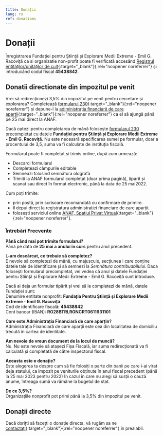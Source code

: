 ```yaml
---
title: Donații
lang: ro
ref: donations
---
```


# Donații


Înregistrarea Fundației pentru Știință și Explorare Medii Extreme - Emil G. Racoviță
ca si organizatie non-profit poate fi verificată accesând [Registrul entităţilor/unităţilor de cult](https://www.anaf.ro/RegistrulEntitatilorUnitatilorCult/){:target="_blank"}{:rel="noopener noreferrer"} și introducând codul fiscal **45438842**.

## Donatii directionate din impozitul pe venit

Vrei să redirecționezi 3,5% din impozitul pe venit pentru cercetare și explorarea?
Completează [formularul 230](https://static.anaf.ro/static/10/Anaf/Declaratii_R/230.html){:target="_blank"}{:rel="noopener noreferrer"} și depune-l la [adiministrația financiară de care aparții](https://static.anaf.ro/static/10/Anaf/AsistentaContribuabili_r/telefoane_judete/Regiuni.htm){:target="_blank"}{:rel="noopener noreferrer"} ca el să ajungă până pe 25 mai direct la ANAF.

Dacă optezi pentru completarea de mână folosește [formularul 230 precompletat](/assets/docs/230_OPANAF_Fundatia_Racovita.pdf) cu datele **Fundației pentru Știință și Explorare Medii Extreme - Emil G. Racoviță**. Nu este necesară specificarea sumei pe formular, doar a procentului de 3,5, suma va fi calculate de instituția fiscală.

Formularul poate fi completat și trimis online, după cum urmează:

- Descarci formularul
- Completeazi câmpurile editable
- Semneazi folosind semnătura olografă
- Trimiti la ANAF formularul completat (doar prima pagină), tiparit și scanat sau direct în format electronic, până la data de 25 mai​ 2022.

Cum poți trimite:

  - ​prin poștă, prin scrisoare recomandată cu confirmare de primire.
  - îl depui direct la registratura administrației financiare de care aparții.
  - folosești serviciul online [ANAF, Spatiul Privat Virtual](https://www.anaf.ro/anaf/internet/ANAF/servicii_online/inreg_inrol_pf_pj_spv){:target="_blank"}{:rel="noopener noreferrer"}.

### Întrebări Frecvente

**Până când mai pot trimite formularul?**<br />
Până pe data de **25 mai​ a anului în curs** pentru anul precedent.

**L-am descărcat, ce trebuie să completez?**<br />
E nevoie să completezi de mână, cu majuscule, secțiunea I care conține datele tale de identificare și să semnezi la *Semnătura contribuabilului*. Daca folosești formularul precompletat, vei vedea că anul și datele Fundației pentru Știință și Explorare Medii Extreme - Emil G. Racoviță sunt introduse.

<div class="indented">
Dacă ai deja un formular tipărit și vrei să le completezi de mână, datele Fundației sunt:<br/>
Denumire entitate nonprofit: <strong>Fundația Pentru Știință și Explorare Medii Extreme - Emil G. Racoviță</strong><br/>
Cod de identificare fiscală: <strong>45438842</strong><br/>
Cont bancar (IBAN): <strong>RO28BTRLRONCRT0611631101</strong><br/>
</div>

**Care este Administrația Financiară de care aparțin?**<br />
Administrația Financiară de care aparții este cea din localitatea de domiciliu trecută în cartea de identitate.

**Am nevoie de vreun document de la locul de muncă?**<br />
Nu. Nu este nevoie să atașezi Fișa Fiscală, iar suma redirecționată va fi calculată și completată de către inspectorul fiscal.

**Aceasta este o donație?​**<br />
Este alegerea ta despre cum să fie folosiți o parte din banii pe care i-ai virat deja statului, ca impozit pe veniturile obținute în anul fiscal precedent (până la 25 mai 2023 pentru 2022) În cazul în care nu alegi să susții o cauză anume, întreaga sumă va rămâne la bugetul de stat.

**De ce 3,5%?**<br />
Organizațiile nonprofit pot primi până la 3,5% din impozitul pe venit.

## Donații directe

Dacă dorițti să facețti o donație directa, vă rugăm sa ne [contactați](mailto:donations@racovita-foundation.org){:target="_blank"}{:rel="noopener noreferrer"} în prealabil.
